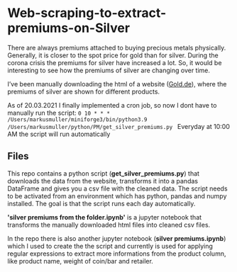 # Web-scraping-to-extract-premiums-on-Silver
There are always premiums attached to buying precious metals physically. Generally, it is closer to the spot price for gold than for silver. During the corona crisis the premiums for silver have increased a lot. So, it would be interesting to see how the premiums of silver are changing over time.

I’ve been manually downloading the html of a website (<a href='https://www.gold.de/aufgeldtabelle/silber/'>Gold.de</a>), where the premiums of silver are shown for different products.

As of 20.03.2021 I finally implemented a cron job, so now I dont have to manually run the script:
`0 10 * * * /Users/markusmuller/miniforge3/bin/python3.9 /Users/markusmuller/python/PM/get_silver_premiums.py `
Everyday at 10:00 AM the script will run automatically

## Files
This repo contains a python script (<b>get_silver_premiums.py</b>) that downloads the data from the website, transforms it into a pandas DataFrame and gives you a csv file with the cleaned data.
The script needs to be activated from an environment which has python, pandas and numpy installed.
The goal is that the script runs each day automatically.

<b>'silver premiums from the folder.ipynb'</b> is a jupyter notebook that transforms the manually downloaded html files into cleaned csv files.

In the repo there is also another jupyter notebook (<b>silver premiums.ipynb</b>) which I used to create the the script and currently is used for applying regular expressions to extract more informations from the product column, like product name, weight of coin/bar and retailer.
